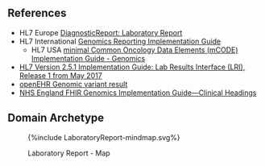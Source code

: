 ## References

- HL7 Europe [DiagnosticReport: Laboratory Report](https://build.fhir.org/ig/hl7-eu/laboratory/StructureDefinition-DiagnosticReport-eu-lab.html)
- HL7 International [Genomics Reporting Implementation Guide](https://build.fhir.org/ig/HL7/genomics-reporting/index.html)
  - HL7 USA [minimal Common Oncology Data Elements (mCODE) Implementation Guide - Genomics](https://build.fhir.org/ig/HL7/fhir-mCODE-ig/group-genomics.html)
- [HL7 Version 2.5.1 Implementation Guide: Lab Results Interface (LRI), Release 1 from May 2017](https://confluence.hl7.org/download/attachments/25559919/2018%2004%2003%20-%20V2%20LRI%20-%20Ch.%205%20CG%20and%20Code%20System%20Tables.pdf?api=v2)
- [openEHR Genomic variant result](https://ckm.openehr.org/ckm/archetypes/1013.1.3759)
- [NHS England FHIR Genomics Implementation Guide—Clinical Headings](https://simplifier.net/guide/fhir-genomics-implementation-guide/home/design/clinicalheadings)

## Domain Archetype


<figure>
{%include LaboratoryReport-mindmap.svg%}
<p id="fX.X.X.X-X" class="figureTitle">Laboratory Report - Map</p>
</figure>
<br clear="all">

<!-- 
### Somatic Reporting

[HL7 FHIR Genomics Reporting - Somatic Reporting](https://hl7.org/fhir/uv/genomics-reporting/pharmacogenomics.html)

is a mindmap 

### Pharmacogenomic Reporting

[HL7 FHIR Genomics Reporting - Pharmacogenomic Reporting](https://hl7.org/fhir/uv/genomics-reporting/pharmacogenomics.html)

is a mindmap

### HL7 v2 Genetic Variant Reporting (ORU_R01)

> This is not included in the current phase and is for reference purposes. 

> [Master HL7 genetic variant reporting panel](https://nw-gmsa.github.io/R4/Questionnaire-81247-9.html)

-->


